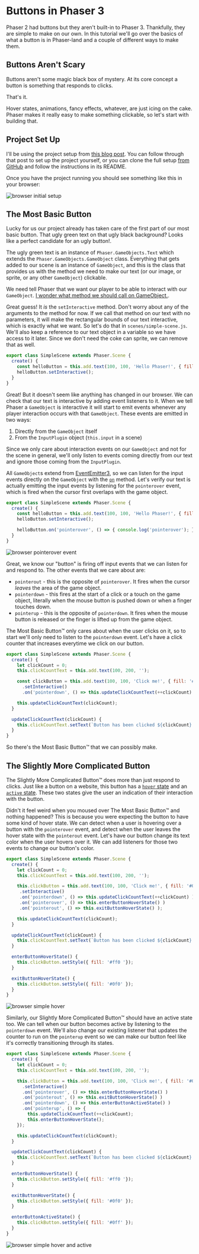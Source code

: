 # Buttons in Phaser 3

Phaser 2 had buttons but they aren't built-in to Phaser 3. Thankfully, they are simple to make on our own. In this tutorial we'll go over the basics of what a button is in Phaser-land and a couple of different ways to make them.

## Buttons Aren't Scary

Buttons aren't some magic black box of mystery. At its core concept a button is something that responds to clicks.

That's it.

Hover states, animations, fancy effects, whatever, are just icing on the cake. Phaser makes it really easy to make something clickable, so let's start with building that.

## Project Set Up

I'll be using the project setup from [this blog post](https://snowbillr.github.io/blog/2018-04-09-a-modern-web-development-setup-for-phaser-3/). You can follow through that post to set up the project yourself, or you can clone the full setup [from GitHub](https://github.com/snowbillr/phaser3-webpack-es6-dev-starter) and follow the instructions in its README.

Once you have the project running you should see something like this in your browser:

![browser initial setup](/blog/img/posts/buttons-in-phaser-3/browser-initial-setup.png)

## The Most Basic Button

Lucky for us our project already has taken care of the first part of our most basic button. That ugly green text on that ugly black background? Looks like a perfect candidate for an ugly button!.

The ugly green text is an instance of `Phaser.GameObjects.Text` which extends the `Phaser.GameObjects.GameObject` class. Everything that gets added to our scene is an instance of `GameObject`, and this is the class that provides us with the method we need to make our text (or our image, or sprite, or any other `GameObject`) clickable.

We need tell Phaser that we want our player to be able to interact with our `GameObject`. [I wonder what method we should call on GameObject.](https://github.com/photonstorm/phaser/blob/v3.3.0/src/gameobjects/GameObject.js#L262).

Great guess! It *is* the `setInteractive` method. Don't worry about any of the arguments to the method for now. If we call that method on our text with no parameters, it will make the rectangular bounds of our text interactive, which is exactly what we want. So let's do that in `scenes/simple-scene.js`. We'll also keep a reference to our text object in a variable so we have access to it later. Since we don't need the coke can sprite, we can remove that as well.

```javascript
export class SimpleScene extends Phaser.Scene {
  create() {
    const helloButton = this.add.text(100, 100, 'Hello Phaser!', { fill: '#0f0' });
    helloButton.setInteractive();
  }
}
```

Great! But it doesn't seem like anything has changed in our browser. We can check that our text is interactive by adding event listeners to it. When we tell Phaser a `GameObject` is interactive it will start to emit events whenever any player interaction occurs with that `GameObject`. These events are emitted in two ways:

1. Directly from the `GameObject` itself
1. From the `InputPlugin` object (`this.input` in a scene)

Since we only care about interaction events on our `GameObject` and not for the scene in general, we'll only listen to events coming directly from our text and ignore those coming from the `InputPlugin`.

All `GameObject`s extend from [EventEmitter3](https://github.com/primus/eventemitter3), so we can listen for the input events directly on the `GameObject` with the [`on`](https://nodejs.org/api/events.html#events_emitter_on_eventname_listener) method. Let's verify our text is actually emitting the input events by listening for the `pointerover` event, which is fired when the cursor first overlaps with the game object.

```javascript
export class SimpleScene extends Phaser.Scene {
  create() {
    const helloButton = this.add.text(100, 100, 'Hello Phaser!', { fill: '#0f0' });
    helloButton.setInteractive();

    helloButton.on('pointerover', () => { console.log('pointerover'); });
  }
}
```

![browser pointerover event](/blog/img/posts/buttons-in-phaser-3/browser-pointerover-event.gif)

Great, we know our "button" is firing off input events that we can listen for and respond to. The other events that we care about are:

- `pointerout` - this is the opposite of `pointerover`. It fires when the cursor *leaves* the area of the game object.
- `pointerdown` - this fires at the start of a click or a touch on the game object, literally when the mouse button is pushed down or when a finger touches down.
- `pointerup` - this is the opposite of `pointerdown`. It fires when the mouse button is released or the finger is lifted up from the game object.

The Most Basic Button™ only cares about when the user clicks on it, so to start we'll only need to listen to the `pointerdown` event. Let's have a click counter that increases everytime we click on our button.

```javascript
export class SimpleScene extends Phaser.Scene {
  create() {
    let clickCount = 0;
    this.clickCountText = this.add.text(100, 200, '');

    const clickButton = this.add.text(100, 100, 'Click me!', { fill: '#0f0' })
      .setInteractive()
      .on('pointerdown', () => this.updateClickCountText(++clickCount) );

    this.updateClickCountText(clickCount);
  }

  updateClickCountText(clickCount) {
    this.clickCountText.setText(`Button has been clicked ${clickCount} times.`);
  }
}
```

So there's the Most Basic Button™ that we can possibly make.

## The Slightly More Complicated Button

The Slightly More Complicated Button™ does more than just respond to clicks. Just like a button on a website, this button has a [`hover` state](https://developer.mozilla.org/en-US/docs/Web/CSS/:hover) and an [`active` state](https://developer.mozilla.org/en-US/docs/Web/CSS/:active). These two states give the user an indication of their interaction with the button.

Didn't it feel weird when you moused over The Most Basic Button™ and nothing happened? This is because you were expecting the button to have some kind of hover state. We can detect when a user is hovering over a button with the `pointerover` event, and detect when the user leaves the hover state with the `pointerout` event. Let's have our button change its text color when the user hovers over it. We can add listeners for those two events to change our button's color.

```javascript
export class SimpleScene extends Phaser.Scene {
  create() {
    let clickCount = 0;
    this.clickCountText = this.add.text(100, 200, '');

    this.clickButton = this.add.text(100, 100, 'Click me!', { fill: '#0f0' })
     .setInteractive()
     .on('pointerdown', () => this.updateClickCountText(++clickCount) )
     .on('pointerover', () => this.enterButtonHoverState() )
     .on('pointerout', () => this.exitButtonHoverState() );

    this.updateClickCountText(clickCount);
  }

  updateClickCountText(clickCount) {
    this.clickCountText.setText(`Button has been clicked ${clickCount} times.`);
  }

  enterButtonHoverState() {
    this.clickButton.setStyle({ fill: '#ff0 '});
  }

  exitButtonHoverState() {
    this.clickButton.setStyle({ fill: '#0f0' });
  }
}
```

![browser simple hover](/blog/img/posts/buttons-in-phaser-3/browser-simple-hover.gif)

Similarly, our Slightly More Complicated Button™ should have an active state too. We can tell when our button becomes active by listening to the `pointerdown` event. We'll also change our existing listener that updates the counter to run on the `pointerup` event so we can make our button feel like it's correctly transitioning through its states.

```javascript
export class SimpleScene extends Phaser.Scene {
  create() {
    let clickCount = 0;
    this.clickCountText = this.add.text(100, 200, '');

    this.clickButton = this.add.text(100, 100, 'Click me!', { fill: '#0f0' })
      .setInteractive()
      .on('pointerover', () => this.enterButtonHoverState() )
      .on('pointerout', () => this.exitButtonHoverState() )
      .on('pointerdown', () => this.enterButtonActiveState() )
      .on('pointerup', () => {
        this.updateClickCountText(++clickCount);
        this.enterButtonHoverState();
    });

    this.updateClickCountText(clickCount);
  }

  updateClickCountText(clickCount) {
    this.clickCountText.setText(`Button has been clicked ${clickCount} times.`);
  }

  enterButtonHoverState() {
    this.clickButton.setStyle({ fill: '#ff0 '});
  }

  exitButtonHoverState() {
    this.clickButton.setStyle({ fill: '#0f0' });
  }

  enterButtonActiveState() {
    this.clickButton.setStyle({ fill: '#0ff' });
  }
}
```

![browser simple hover and active](/blog/img/posts/buttons-in-phaser-3/browser-simple-hover-and-active.gif)
